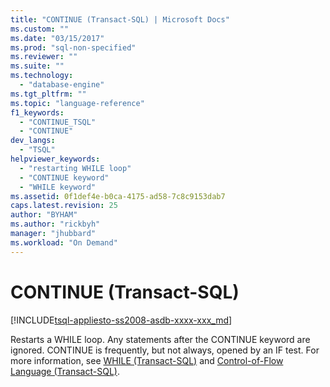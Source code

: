 ```yaml
---
title: "CONTINUE (Transact-SQL) | Microsoft Docs"
ms.custom: ""
ms.date: "03/15/2017"
ms.prod: "sql-non-specified"
ms.reviewer: ""
ms.suite: ""
ms.technology: 
  - "database-engine"
ms.tgt_pltfrm: ""
ms.topic: "language-reference"
f1_keywords: 
  - "CONTINUE_TSQL"
  - "CONTINUE"
dev_langs: 
  - "TSQL"
helpviewer_keywords: 
  - "restarting WHILE loop"
  - "CONTINUE keyword"
  - "WHILE keyword"
ms.assetid: 0f1def4e-b0ca-4175-ad58-7c8c9153dab7
caps.latest.revision: 25
author: "BYHAM"
ms.author: "rickbyh"
manager: "jhubbard"
ms.workload: "On Demand"
---
```

# CONTINUE (Transact-SQL)
[!INCLUDE[tsql-appliesto-ss2008-asdb-xxxx-xxx_md](../../includes/tsql-appliesto-ss2008-asdb-xxxx-xxx-md.md)]

  Restarts a WHILE loop. Any statements after the CONTINUE keyword are ignored. CONTINUE is frequently, but not always, opened by an IF test. For more information, see [WHILE &#40;Transact-SQL&#41;](../../t-sql/language-elements/while-transact-sql.md) and [Control-of-Flow Language &#40;Transact-SQL&#41;](~/t-sql/language-elements/control-of-flow.md).  
  
  
